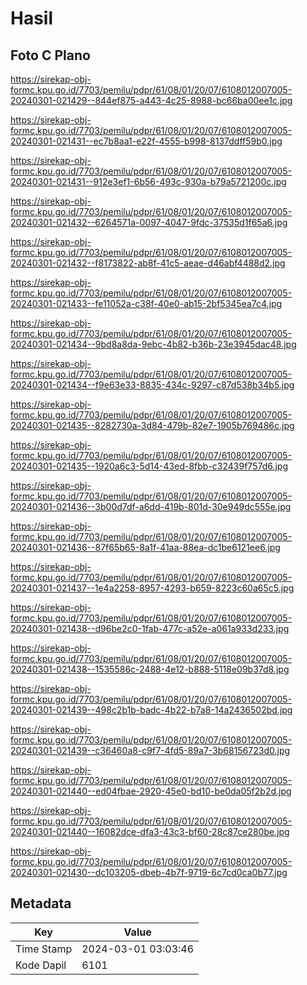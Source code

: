 # Hasil

## Foto C Plano

https://sirekap-obj-formc.kpu.go.id/7703/pemilu/pdpr/61/08/01/20/07/6108012007005-20240301-021429--844ef875-a443-4c25-8988-bc66ba00ee1c.jpg

https://sirekap-obj-formc.kpu.go.id/7703/pemilu/pdpr/61/08/01/20/07/6108012007005-20240301-021431--ec7b8aa1-e22f-4555-b998-8137ddff59b0.jpg

https://sirekap-obj-formc.kpu.go.id/7703/pemilu/pdpr/61/08/01/20/07/6108012007005-20240301-021431--912e3ef1-6b56-493c-930a-b79a5721200c.jpg

https://sirekap-obj-formc.kpu.go.id/7703/pemilu/pdpr/61/08/01/20/07/6108012007005-20240301-021432--6264571a-0097-4047-9fdc-37535d1f65a6.jpg

https://sirekap-obj-formc.kpu.go.id/7703/pemilu/pdpr/61/08/01/20/07/6108012007005-20240301-021432--f8173822-ab8f-41c5-aeae-d46abf4488d2.jpg

https://sirekap-obj-formc.kpu.go.id/7703/pemilu/pdpr/61/08/01/20/07/6108012007005-20240301-021433--fe11052a-c38f-40e0-ab15-2bf5345ea7c4.jpg

https://sirekap-obj-formc.kpu.go.id/7703/pemilu/pdpr/61/08/01/20/07/6108012007005-20240301-021434--9bd8a8da-9ebc-4b82-b36b-23e3945dac48.jpg

https://sirekap-obj-formc.kpu.go.id/7703/pemilu/pdpr/61/08/01/20/07/6108012007005-20240301-021434--f9e63e33-8835-434c-9297-c87d538b34b5.jpg

https://sirekap-obj-formc.kpu.go.id/7703/pemilu/pdpr/61/08/01/20/07/6108012007005-20240301-021435--8282730a-3d84-479b-82e7-1905b769486c.jpg

https://sirekap-obj-formc.kpu.go.id/7703/pemilu/pdpr/61/08/01/20/07/6108012007005-20240301-021435--1920a6c3-5d14-43ed-8fbb-c32439f757d6.jpg

https://sirekap-obj-formc.kpu.go.id/7703/pemilu/pdpr/61/08/01/20/07/6108012007005-20240301-021436--3b00d7df-a6dd-419b-801d-30e949dc555e.jpg

https://sirekap-obj-formc.kpu.go.id/7703/pemilu/pdpr/61/08/01/20/07/6108012007005-20240301-021436--87f65b65-8a1f-41aa-88ea-dc1be6121ee6.jpg

https://sirekap-obj-formc.kpu.go.id/7703/pemilu/pdpr/61/08/01/20/07/6108012007005-20240301-021437--1e4a2258-8957-4293-b659-8223c60a65c5.jpg

https://sirekap-obj-formc.kpu.go.id/7703/pemilu/pdpr/61/08/01/20/07/6108012007005-20240301-021438--d96be2c0-1fab-477c-a52e-a061a933d233.jpg

https://sirekap-obj-formc.kpu.go.id/7703/pemilu/pdpr/61/08/01/20/07/6108012007005-20240301-021438--1535586c-2488-4e12-b888-5118e09b37d8.jpg

https://sirekap-obj-formc.kpu.go.id/7703/pemilu/pdpr/61/08/01/20/07/6108012007005-20240301-021439--498c2b1b-badc-4b22-b7a8-14a2436502bd.jpg

https://sirekap-obj-formc.kpu.go.id/7703/pemilu/pdpr/61/08/01/20/07/6108012007005-20240301-021439--c36460a8-c9f7-4fd5-89a7-3b68156723d0.jpg

https://sirekap-obj-formc.kpu.go.id/7703/pemilu/pdpr/61/08/01/20/07/6108012007005-20240301-021440--ed04fbae-2920-45e0-bd10-be0da05f2b2d.jpg

https://sirekap-obj-formc.kpu.go.id/7703/pemilu/pdpr/61/08/01/20/07/6108012007005-20240301-021440--16082dce-dfa3-43c3-bf60-28c87ce280be.jpg

https://sirekap-obj-formc.kpu.go.id/7703/pemilu/pdpr/61/08/01/20/07/6108012007005-20240301-021430--dc103205-dbeb-4b7f-9719-6c7cd0ca0b77.jpg


## Metadata

| Key        | Value               |
| ---------- | ------------------- |
| Time Stamp | 2024-03-01 03:03:46 |
| Kode Dapil | 6101                |



